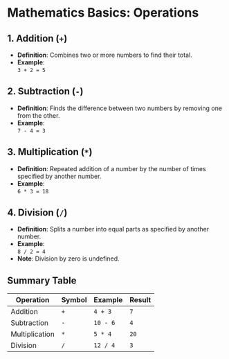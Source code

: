 # Mathematics Basics: Operations

## 1. Addition (`+`)
- **Definition**: Combines two or more numbers to find their total.
- **Example**:  
  `3 + 2 = 5`

## 2. Subtraction (`-`)
- **Definition**: Finds the difference between two numbers by removing one from the other.
- **Example**:  
  `7 - 4 = 3`

## 3. Multiplication (`*`)
- **Definition**: Repeated addition of a number by the number of times specified by another number.
- **Example**:  
  `6 * 3 = 18`

## 4. Division (`/`)
- **Definition**: Splits a number into equal parts as specified by another number.
- **Example**:  
  `8 / 2 = 4`
- **Note**: Division by zero is undefined.

## Summary Table

| Operation        | Symbol       | Example            | Result |
|------------------|--------------|--------------------|--------|
| Addition         | `+`          | `4 + 3`            | `7`    |
| Subtraction      | `-`          | `10 - 6`           | `4`    |
| Multiplication   | `*`          | `5 * 4`            | `20`   |
| Division         | `/`          | `12 / 4`           | `3`    |

